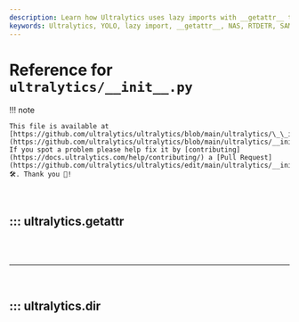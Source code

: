 ```yaml
---
description: Learn how Ultralytics uses lazy imports with __getattr__ to speed up package startup and load model classes like YOLO, NAS, RTDETR, and SAM only when needed.
keywords: Ultralytics, YOLO, lazy import, __getattr__, NAS, RTDETR, SAM, FastSAM, YOLOWorld, performance, startup time, optimization
---
```


# Reference for `ultralytics/__init__.py`

!!! note

    This file is available at [https://github.com/ultralytics/ultralytics/blob/main/ultralytics/\_\_init\_\_.py](https://github.com/ultralytics/ultralytics/blob/main/ultralytics/__init__.py). If you spot a problem please help fix it by [contributing](https://docs.ultralytics.com/help/contributing/) a [Pull Request](https://github.com/ultralytics/ultralytics/edit/main/ultralytics/__init__.py) 🛠️. Thank you 🙏!

<br>

## ::: ultralytics.__getattr__

<br><br><hr><br>

## ::: ultralytics.__dir__

<br><br>
